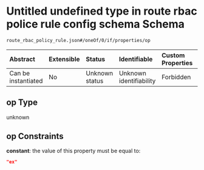# Untitled undefined type in route rbac police rule config schema Schema

```txt
route_rbac_policy_rule.json#/oneOf/0/if/properties/op
```



| Abstract            | Extensible | Status         | Identifiable            | Custom Properties | Additional Properties | Access Restrictions | Defined In                                                                                    |
| :------------------ | :--------- | :------------- | :---------------------- | :---------------- | :-------------------- | :------------------ | :-------------------------------------------------------------------------------------------- |
| Can be instantiated | No         | Unknown status | Unknown identifiability | Forbidden         | Allowed               | none                | [route\_rbac\_policy\_rule.json\*](../out/route_rbac_policy_rule.json "open original schema") |

## op Type

unknown

## op Constraints

**constant**: the value of this property must be equal to:

```json
"ex"
```
